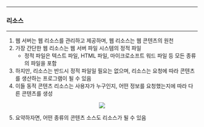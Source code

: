 -----
### 리소스
-----
1. 웹 서버는 웹 리소스를 관리하고 제공하며, 웹 리소스는 웹 콘텐츠의 원천
2. 가장 간단한 웹 리소스는 웹 서버 파일 시스템의 정적 파일
   - 정적 파일은 텍스트 파일, HTML 파일, 마이크로소프트 워드 파일 등 모든 종류의 파일을 포함
3. 하지만, 리소스는 반드시 정적 파일일 필요는 없으며, 리소스는 요청에 따라 콘텐츠를 생산하는 프로그램이 될 수 있음
4. 이들 동적 콘텐츠 리소스는 사용자가 누구인지, 어떤 정보를 요청했는지에 따라 다른 콘텐츠를 생성
<div align="center">
<img src="https://github.com/user-attachments/assets/498006a1-3c5e-4f9b-a11c-b6526b61ed3b">
</div>

5. 요약하자면, 어떤 종류의 콘텐츠 소스도 리소스가 될 수 있음
